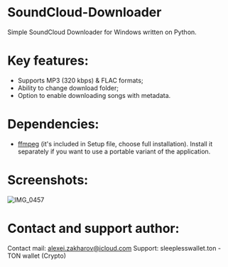 # SoundCloud-Downloader
Simple SoundCloud Downloader for Windows written on Python.
# Key features:
- Supports MP3 (320 kbps) & FLAC formats;
- Ability to change download folder;
- Option to enable downloading songs with metadata.
# Dependencies:
- [ffmpeg](http://ffmpeg.org/) (it's included in Setup file, choose full installation). Install it separately if you want to use a portable variant of the application.
# Screenshots:
![IMG_0457](https://github.com/user-attachments/assets/79034dd0-30dd-4202-871d-07c2f569c7e8)
# Contact and support author:
Contact mail: alexei.zakharov@icloud.com
Support: sleeplesswallet.ton - TON wallet (Crypto)
